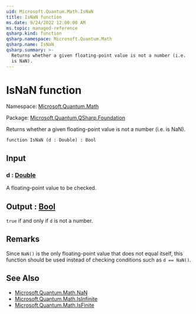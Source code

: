 ```yaml
---
uid: Microsoft.Quantum.Math.IsNaN
title: IsNaN function
ms.date: 9/24/2022 12:00:00 AM
ms.topic: managed-reference
qsharp.kind: function
qsharp.namespace: Microsoft.Quantum.Math
qsharp.name: IsNaN
qsharp.summary: >-
  Returns whether a given floating-point value is not a number (i.e.
  is NaN).
---
```


# IsNaN function

Namespace: [Microsoft.Quantum.Math](xref:Microsoft.Quantum.Math)

Package: [Microsoft.Quantum.QSharp.Foundation](https://nuget.org/packages/Microsoft.Quantum.QSharp.Foundation)


Returns whether a given floating-point value is not a number (i.e.is NaN).

```qsharp
function IsNaN (d : Double) : Bool
```


## Input

### d : [Double](xref:microsoft.quantum.qsharp.valueliterals#double-literals)

A floating-point value to be checked.



## Output : [Bool](xref:microsoft.quantum.qsharp.valueliterals#bool-literals)

`true` if and only if `d` is not a number.

## Remarks

Since `NaN()` is the only floating-point value that does not equalitself, this function should be used instead of checking conditions suchas `d == NaN()`.

## See Also

- [Microsoft.Quantum.Math.NaN](xref:Microsoft.Quantum.Math.NaN)
- [Microsoft.Quantum.Math.IsInfinite](xref:Microsoft.Quantum.Math.IsInfinite)
- [Microsoft.Quantum.Math.IsFinite](xref:Microsoft.Quantum.Math.IsFinite)